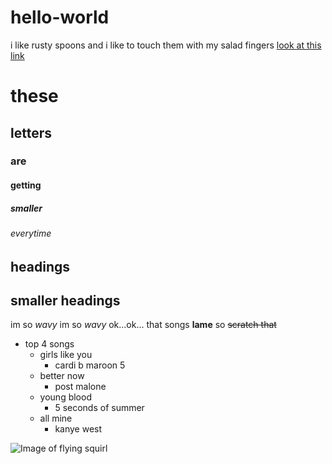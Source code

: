 # hello-world
i like rusty spoons and i like to touch them with my salad fingers [look at this link](https://www.google.com/search?q=rusty+spoons+guy&tbm=isch&source=lnms&sa=X&ved=0ahUKEwjs9fLx_dPbAhWjxFkKHXS-D1wQ_AUIDCgD&biw=1200&bih=803&dpr=2#imgrc=L_m-XnlP7s4HJM:)

# these
## letters
### are
#### getting
##### smaller
###### everytime

headings
-

smaller headings
-

im so *wavy* im so *wavy* ok...ok... that songs __lame__ so ~~scratch that~~

- top 4 songs
  - girls like you
    - cardi b maroon 5
  - better now
    - post malone
  - young blood
    - 5 seconds of summer 
  - all mine
    - kanye west
  
![Image of flying squirl](https://cdn.shopify.com/s/files/1/2281/5369/products/250229_1_x700.jpg?v=1528122987)
